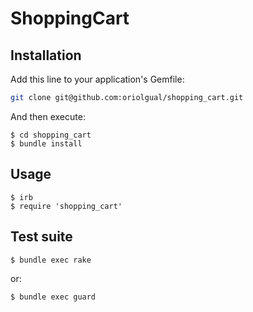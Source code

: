 # ShoppingCart

## Installation

Add this line to your application's Gemfile:

```bash
git clone git@github.com:oriolgual/shopping_cart.git
```

And then execute:

    $ cd shopping_cart
    $ bundle install

## Usage

    $ irb
    $ require 'shopping_cart'
    
## Test suite

    $ bundle exec rake
    
or:

    $ bundle exec guard
